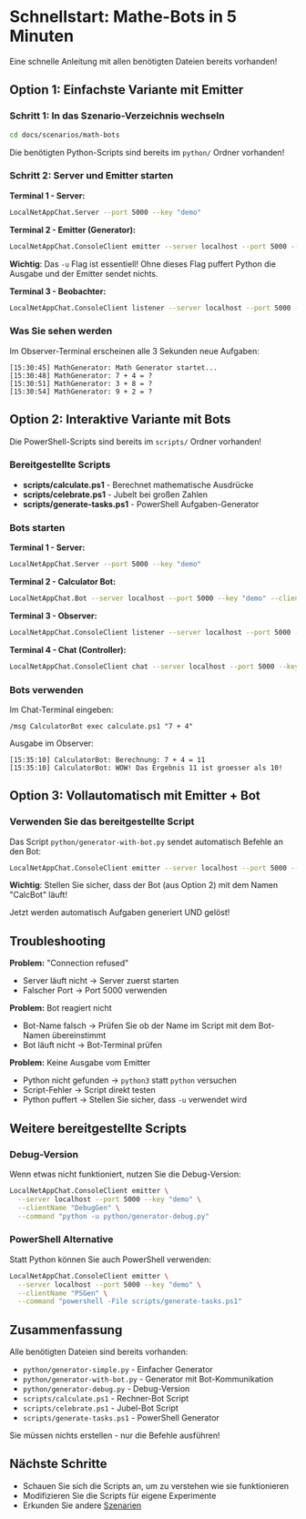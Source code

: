 # Schnellstart: Mathe-Bots in 5 Minuten

Eine schnelle Anleitung mit allen benötigten Dateien bereits vorhanden!

## Option 1: Einfachste Variante mit Emitter

### Schritt 1: In das Szenario-Verzeichnis wechseln

```bash
cd docs/scenarios/math-bots
```

Die benötigten Python-Scripts sind bereits im `python/` Ordner vorhanden!

### Schritt 2: Server und Emitter starten

**Terminal 1 - Server:**
```bash
LocalNetAppChat.Server --port 5000 --key "demo"
```

**Terminal 2 - Emitter (Generator):**
```bash
LocalNetAppChat.ConsoleClient emitter --server localhost --port 5000 --key "demo" --clientName "MathGenerator" --command "python -u python/generator-simple.py"
```

**Wichtig**: Das `-u` Flag ist essentiell! Ohne dieses Flag puffert Python die Ausgabe und der Emitter sendet nichts.

**Terminal 3 - Beobachter:**
```bash
LocalNetAppChat.ConsoleClient listener --server localhost --port 5000 --key "demo" --clientName "Observer"
```

### Was Sie sehen werden

Im Observer-Terminal erscheinen alle 3 Sekunden neue Aufgaben:

```
[15:30:45] MathGenerator: Math Generator startet...
[15:30:48] MathGenerator: 7 + 4 = ?
[15:30:51] MathGenerator: 3 + 8 = ?
[15:30:54] MathGenerator: 9 + 2 = ?
```

## Option 2: Interaktive Variante mit Bots

Die PowerShell-Scripts sind bereits im `scripts/` Ordner vorhanden!

### Bereitgestellte Scripts

- **scripts/calculate.ps1** - Berechnet mathematische Ausdrücke
- **scripts/celebrate.ps1** - Jubelt bei großen Zahlen
- **scripts/generate-tasks.ps1** - PowerShell Aufgaben-Generator

### Bots starten

**Terminal 1 - Server:**
```bash
LocalNetAppChat.Server --port 5000 --key "demo"
```

**Terminal 2 - Calculator Bot:**
```bash
LocalNetAppChat.Bot --server localhost --port 5000 --key "demo" --clientName "CalculatorBot" --scriptspath "./scripts"
```

**Terminal 3 - Observer:**
```bash
LocalNetAppChat.ConsoleClient listener --server localhost --port 5000 --key "demo" --clientName "Observer"
```

**Terminal 4 - Chat (Controller):**
```bash
LocalNetAppChat.ConsoleClient chat --server localhost --port 5000 --key "demo" --clientName "Teacher"
```

### Bots verwenden

Im Chat-Terminal eingeben:

```
/msg CalculatorBot exec calculate.ps1 "7 + 4"
```

Ausgabe im Observer:
```
[15:35:10] CalculatorBot: Berechnung: 7 + 4 = 11
[15:35:10] CalculatorBot: WOW! Das Ergebnis 11 ist groesser als 10!
```

## Option 3: Vollautomatisch mit Emitter + Bot

### Verwenden Sie das bereitgestellte Script

Das Script `python/generator-with-bot.py` sendet automatisch Befehle an den Bot:

```bash
LocalNetAppChat.ConsoleClient emitter --server localhost --port 5000 --key "demo" --clientName "AutoMath"   --command "python -u python/generator-with-bot.py"
```

**Wichtig**: Stellen Sie sicher, dass der Bot (aus Option 2) mit dem Namen "CalcBot" läuft!

Jetzt werden automatisch Aufgaben generiert UND gelöst!

## Troubleshooting

**Problem:** "Connection refused"
- Server läuft nicht → Server zuerst starten
- Falscher Port → Port 5000 verwenden

**Problem:** Bot reagiert nicht
- Bot-Name falsch → Prüfen Sie ob der Name im Script mit dem Bot-Namen übereinstimmt
- Bot läuft nicht → Bot-Terminal prüfen

**Problem:** Keine Ausgabe vom Emitter
- Python nicht gefunden → `python3` statt `python` versuchen
- Script-Fehler → Script direkt testen
- Python puffert → Stellen Sie sicher, dass `-u` verwendet wird

## Weitere bereitgestellte Scripts

### Debug-Version
Wenn etwas nicht funktioniert, nutzen Sie die Debug-Version:

```bash
LocalNetAppChat.ConsoleClient emitter \
  --server localhost --port 5000 --key "demo" \
  --clientName "DebugGen" \
  --command "python -u python/generator-debug.py"
```

### PowerShell Alternative
Statt Python können Sie auch PowerShell verwenden:

```bash
LocalNetAppChat.ConsoleClient emitter \
  --server localhost --port 5000 --key "demo" \
  --clientName "PSGen" \
  --command "powershell -File scripts/generate-tasks.ps1"
```

## Zusammenfassung

Alle benötigten Dateien sind bereits vorhanden:
- `python/generator-simple.py` - Einfacher Generator
- `python/generator-with-bot.py` - Generator mit Bot-Kommunikation
- `python/generator-debug.py` - Debug-Version
- `scripts/calculate.ps1` - Rechner-Bot Script
- `scripts/celebrate.ps1` - Jubel-Bot Script
- `scripts/generate-tasks.ps1` - PowerShell Generator

Sie müssen nichts erstellen - nur die Befehle ausführen!

## Nächste Schritte

- Schauen Sie sich die Scripts an, um zu verstehen wie sie funktionieren
- Modifizieren Sie die Scripts für eigene Experimente
- Erkunden Sie andere [Szenarien](../README.md)